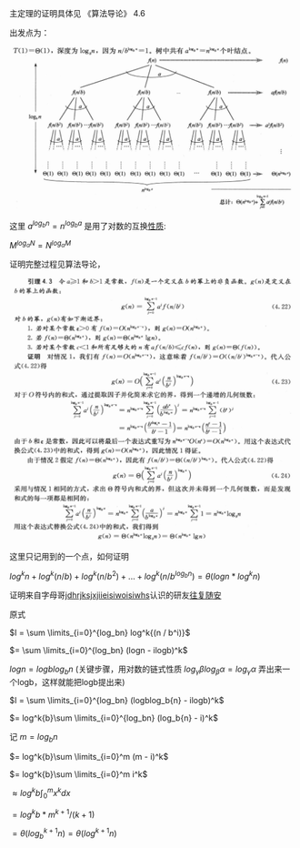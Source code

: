 主定理的证明具体见 《算法导论》 4.6

出发点为：

![img](img/1.png)

这里 $a^{log_b{n}} = n^{log_b{a}}$ 是用了对数的互换[性质](https://zh.wikipedia.org/wiki/%E5%AF%B9%E6%95%B0):

$M^{log_\alpha{N}} = N^{log_\alpha{M}}$

证明完整过程见算法导论，

![img](img/2.png)

这里只记用到的一个点，如何证明

$log^k{n} + log^k{(n / b)} + log^k{(n / b^2)} + ... + log^k{(n / b^{log_bn})} = \theta(logn * log^kn)$

证明来自字母哥[jdhrjksjxjiieisiwoisiwhs](https://www.xiaohongshu.com/user/profile/64b4c8ab000000001c028a15)认识的研友[往复随安](https://www.xiaohongshu.com/user/profile/671ccf6a000000001d030074)

原式 

$I = \sum \limits_{i=0}^{log_bn} log^k{(n / b^i)}$

$= \sum \limits_{i=0}^{log_bn} (logn - ilogb)^k$

$logn = logblog_b{n}$ (关键步骤，用对数的链式性质 $log_\gamma\beta log_\beta\alpha = log_\gamma\alpha$ 弄出来一个logb，这样就能把logb提出来)

$I = \sum \limits_{i=0}^{log_bn} (logblog_b{n} - ilogb)^k$

$= log^k{b}\sum \limits_{i=0}^{log_bn} (log_b{n} - i)^k$

记 $m = log_b{n}$

$= log^k{b}\sum \limits_{i=0}^m (m - i)^k$

$= log^k{b}\sum \limits_{i=0}^m i^k$

$\approx log^k{b}\int_0^m{x^k}dx$

$= log^k{b} * m^{k+1} / (k + 1)$

$= \theta(log_b^{k+1}n) = \theta(log^{k+1}n)$
